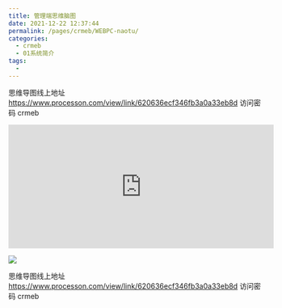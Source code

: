 ```yaml
---
title: 管理端思维脑图
date: 2021-12-22 12:37:44
permalink: /pages/crmeb/WEBPC-naotu/
categories:
  - crmeb
  - 01系统简介
tags:
  - 
---
```

思维导图线上地址 https://www.processon.com/view/link/620636ecf346fb3a0a33eb8d    访问密码 crmeb

<iframe id="embed_dom" name="embed_dom" frameborder="0" style="display:block;width:525px; height:245px;" src="https://www.processon.com/embed/6206354e7d9c085d1620fdf7"></iframe>

![](https://fastly.jsdelivr.net/gh/xbdazz/mypic/img/202202120930338.png)

思维导图线上地址 https://www.processon.com/view/link/620636ecf346fb3a0a33eb8d    访问密码 crmeb